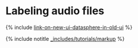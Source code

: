 # Labeling audio files

{% include [link-on-new-ui-datasphere-in-old-ui](../../_includes/datasphere/datasphere-old-note.md) %}

{% include notitle [_includes/tutorials/markup](../../_tutorials/markup.md) %}
